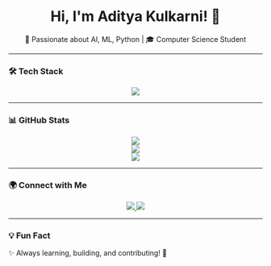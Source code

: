 <h1 align="center">Hi, I'm Aditya Kulkarni! 👋</h1>
<p align="center">
🚀 Passionate about AI, ML, Python | 🎓 Computer Science Student  
</p>

---

### 🛠 Tech Stack  
<p align="center">
  <img src="https://skillicons.dev/icons?i=python,cpp,tensorflow,git,github,linux,vscode" />
</p>

---

### 📊 GitHub Stats  
<p align="center">
  <img src="https://streak-stats.demolab.com/?user=AdityaK-101&theme=radical" />
  <br>
  <img src="https://github-readme-stats.vercel.app/api?username=AdityaK-101&show_icons=true&theme=radical" />
  <br>
  <img src="https://github-readme-stats.vercel.app/api/top-langs/?username=AdityaK-101&layout=compact&theme=radical" />
</p>

---

### 🌍 Connect with Me  
<p align="center">
  <a href="https://linkedin.com/in/adityakulkarni">
    <img src="https://img.shields.io/badge/LinkedIn-0077B5?style=for-the-badge&logo=linkedin&logoColor=white" />
  </a>
  <a href="https://github.com/AdityaK-101">
    <img src="https://img.shields.io/badge/GitHub-181717?style=for-the-badge&logo=github&logoColor=white" />
  </a>
</p>

---

### 💡 Fun Fact  
✨ Always learning, building, and contributing! 🚀  
